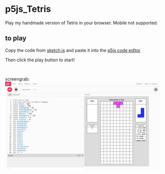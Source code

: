 # p5js_Tetris
Play my handmade version of Tetris in your browser. Mobile not supported.

## to play
Copy the code from [sketch.js] and paste it into the [p5js code editor]

Then click the play button to start!

<br/>

screengrab:
![test](https://github.com/rpeepz/p5js_Tetris/blob/main/Screen%20Shot%202023-06-25%20at%208.35.25%20PM.png "sample") <br>


[sketch.js]: https://raw.githubusercontent.com/rpeepz/p5js_Tetris/refs/heads/main/sketch.js "code"
[p5js code editor]: https://editor.p5js.org "p5js"
